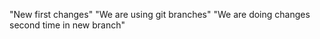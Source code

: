 "New first changes" 
"We are using git  branches" 
"We are doing changes second time in new branch" 
